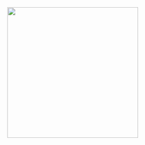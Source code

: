 <div id="header" align="centre">
  <img src="https://media.giphy.com/media/Ky5aVxTXGxma32IAfN/giphy.gif" width="300"/>
</div>
